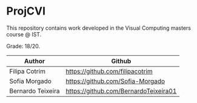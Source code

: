 # ProjCVI

This repository contains work developed in the Visual Computing masters course @ IST.

Grade: 18/20.

Author | Github
-------|-------
Filipa Cotrim     | https://github.com/filipacotrim
Sofia Morgado     | https://github.com/Sofia-Morgado
Bernardo Teixeira | https://github.com/BernardoTeixeira01
